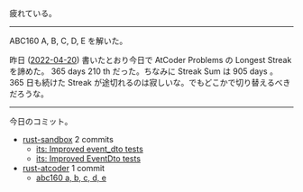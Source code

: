 疲れている。

---

ABC160 A, B, C, D, E を解いた。

昨日 ([2022-04-20]) 書いたとおり今日で AtCoder Problems の Longest Streak を諦めた。 365 days 210 th だった。ちなみに Streak Sum は 905 days 。 365 日も続けた Streak が途切れるのは寂しいな。でもどこかで切り替えるべきだろうな。

---

今日のコミット。

- [rust-sandbox](https://github.com/bouzuya/rust-sandbox) 2 commits
  - [its: Improved event_dto tests](https://github.com/bouzuya/rust-sandbox/commit/a7938cf7f9156a0beb66ab4737e6699476f6ac72)
  - [its: Improved EventDto tests](https://github.com/bouzuya/rust-sandbox/commit/ebf1962bef14e5d6e499cf3c85afccbd8d8a1c35)
- [rust-atcoder](https://github.com/bouzuya/rust-atcoder) 1 commit
  - [abc160 a, b, c, d, e](https://github.com/bouzuya/rust-atcoder/commit/54205953eebc18f690e05f7583db3ba32414c574)

[2022-04-20]: https://blog.bouzuya.net/2022/04/20/
